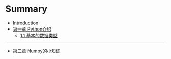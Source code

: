 # Summary

* [Introduction](README.md)
* [第一章 Python介绍](chapter1/第一章_Python介绍.md)
    * [1.1 基本的数据类型](chapter1/1_1_基本的数据类型.md)

-----
* [第二章 Numpy的小知识](chapter2/第二章_Numpy的小知识.md)

